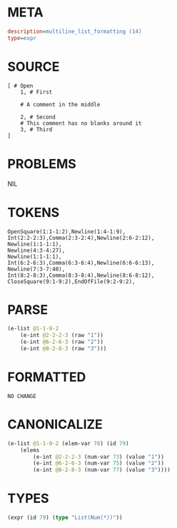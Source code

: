 # META
~~~ini
description=multiline_list_formatting (14)
type=expr
~~~
# SOURCE
~~~roc
[ # Open
	1, # First

	# A comment in the middle

	2, # Second
	# This comment has no blanks around it
	3, # Third
]
~~~
# PROBLEMS
NIL
# TOKENS
~~~zig
OpenSquare(1:1-1:2),Newline(1:4-1:9),
Int(2:2-2:3),Comma(2:3-2:4),Newline(2:6-2:12),
Newline(1:1-1:1),
Newline(4:3-4:27),
Newline(1:1-1:1),
Int(6:2-6:3),Comma(6:3-6:4),Newline(6:6-6:13),
Newline(7:3-7:40),
Int(8:2-8:3),Comma(8:3-8:4),Newline(8:6-8:12),
CloseSquare(9:1-9:2),EndOfFile(9:2-9:2),
~~~
# PARSE
~~~clojure
(e-list @1-1-9-2
	(e-int @2-2-2-3 (raw "1"))
	(e-int @6-2-6-3 (raw "2"))
	(e-int @8-2-8-3 (raw "3")))
~~~
# FORMATTED
~~~roc
NO CHANGE
~~~
# CANONICALIZE
~~~clojure
(e-list @1-1-9-2 (elem-var 78) (id 79)
	(elems
		(e-int @2-2-2-3 (num-var 73) (value "1"))
		(e-int @6-2-6-3 (num-var 75) (value "2"))
		(e-int @8-2-8-3 (num-var 77) (value "3"))))
~~~
# TYPES
~~~clojure
(expr (id 79) (type "List(Num(*))"))
~~~